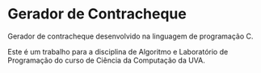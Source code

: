 # Gerador de Contracheque

Gerador de contracheque desenvolvido na linguagem de programação C.

Este é um trabalho para a disciplina de Algoritmo e Laboratório de Programação do curso de Ciência da Computação da UVA.